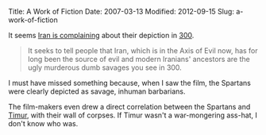 Title: A Work of Fiction
Date: 2007-03-13
Modified: 2012-09-15
Slug: a-work-of-fiction

It seems <a href="http://news.bbc.co.uk/2/hi/entertainment/6446183.stm" >Iran is complaining</a> about their depiction in <a href="http://imdb.com/title/tt0416449/" >300</a>.

<blockquote>It seeks to tell people that Iran, which is in the Axis of Evil now, has for long been the source of evil and modern Iranians' ancestors are the ugly murderous dumb savages you see in 300.</blockquote>

I must have missed something because, when I saw the film, the Spartans were clearly depicted as savage, inhuman barbarians.

The film-makers even drew a direct correlation between the Spartans and <a href="http://en.wikipedia.org/wiki/Timur" >Timur</a>, with their wall of corpses. If Timur wasn't a war-mongering ass-hat, I don't know who was.
